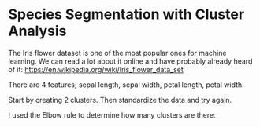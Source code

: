 # Species Segmentation with Cluster Analysis

The Iris flower dataset is one of the most popular ones for machine learning. We can read a lot about it online and have probably already heard of it: https://en.wikipedia.org/wiki/Iris_flower_data_set

There are 4 features; sepal length, sepal width, petal length, petal width.

Start by creating 2 clusters. Then standardize the data and try again. 

I used the Elbow rule to determine how many clusters are there.
